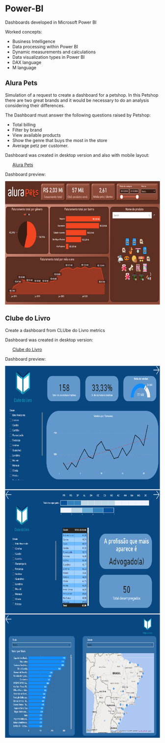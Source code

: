 # Power-BI 

Dashboards developed in Microsoft Power BI

Worked concepts:
- Business Intelligence 
- Data processing within Power BI
- Dynamic measurements and calculations
- Data visualization types in Power BI
- DAX language
- M language

## Alura Pets

Simulation of a request to create a dashboard for a petshop. In this Petshop there are two great brands and it would be necessary to do an analysis considering their differences.

The Dashboard must answer the following questions raised by Petshop: 
- Total billing
- Filter by brand
- View available products
- Show the genre that buys the most in the store
- Average petz per customer.

Dashboard was created in desktop version and also with mobile layout:

<ul>
  <a href="Alura Pets.pbix">Alura Pets</a>
</ul>

Dashboard preview:

<img src="alura_pets.png" data-canonical-src="alura_pets.png" width="700" height="400" />


## Clube do Livro

Create a dashboard from CLUbe do Livro metrics

Dashboard was created in desktop version:

<ul>
  <a href="Clube do livro.pbix">Clube do Livro </a>
</ul>

Dashboard preview:

<img src="Clube_do_livro_dash1.png" data-canonical-src="Clube_do_livro_dash1.png" width="700" height="400" />

<img src="Clube_do_livro_dash2.png" data-canonical-src="Clube_do_livro_dash2.png" width="700" height="400" />

<img src="Clube_do_livro_dash3.png" data-canonical-src="Clube_do_livro_dash3.png" width="700" height="400" />

